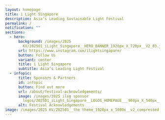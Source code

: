 ```yaml
---
layout: homepage
title: i Light Singapore
description: Asia’s Leading Sustainable Light Festival
permalink: /
notification: ""
sections:
  - hero:
      background: /images/2025
        KV/202501_iLight_Singapore__HERO_BANNER_1920px_X_720px__V2_03.jpg
      url: https://www.instagram.com/ilightsingapore/
      button: Follow Us
      variant: center
      title: i Light Singapore
      subtitle: Asia’s Leading Light Festival
  - infopic:
      title: Sponsors & Partners
      id: infopic
      button: Find out more
      url: /about/festival-acknowledgements/
      image: /images/2025 ilsg sponsor
        logos/202501_iLight_Singapore__LOGOS_HOMEPAGE___960px_X_540px__V5__1_.jpg
      alt: Festival Acknowledgements
image: /images/2025 KV/202501__the theme_1920px_x_1080x__v2_compressed.jpg
---
```

